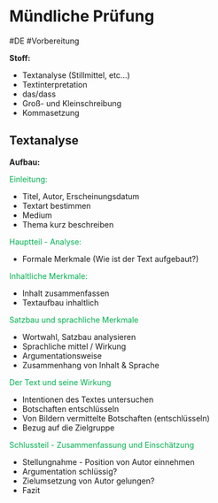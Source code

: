 # Mündliche Prüfung
#DE #Vorbereitung 

**Stoff:**
- Textanalyse (Stillmittel, etc...)
- Textinterpretation
- das/dass
- Groß- und Kleinschreibung
- Kommasetzung


## Textanalyse

**Aufbau:**

<span style="color:#00b050">Einleitung:</span>
- Titel, Autor, Erscheinungsdatum
- Textart bestimmen
- Medium
- Thema kurz beschreiben

<span style="color:#00b050">Hauptteil - Analyse:</span>
- Formale Merkmale (Wie ist der Text aufgebaut?)

<span style="color:#00b050">Inhaltliche Merkmale:</span>
- Inhalt zusammenfassen
- Textaufbau inhaltlich

<span style="color:#00b050">Satzbau und sprachliche Merkmale</span>
- Wortwahl, Satzbau analysieren
- Sprachliche mittel / Wirkung
- Argumentationsweise
- Zusammenhang von Inhalt & Sprache

<span style="color:#00b050">Der Text und seine Wirkung</span>
- Intentionen des Textes untersuchen
- Botschaften entschlüsseln
- Von Bildern vermittelte Botschaften (entschlüsseln)
- Bezug auf die Zielgruppe

<span style="color:#00b050">Schlussteil - Zusammenfassung und Einschätzung</span>
- Stellungnahme - Position von Autor einnehmen
- Argumentation schlüssig?
- Zielumsetzung von Autor gelungen?
- Fazit